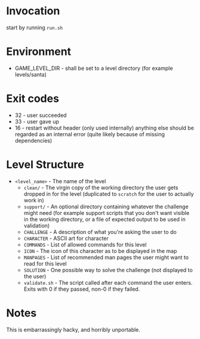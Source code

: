 # Invocation

start by running `run.sh`


# Environment

* GAME_LEVEL_DIR - shall be set to a level directory (for example levels/santa)


# Exit codes

* 32 - user succeeded
* 33 - user gave up
* 16 - restart without header (only used internally)
anything else should be regarded as an internal error
(quite likely because of missing dependencies)


# Level Structure

* `<level_name>` - The name of the level
  * `clean/` - The virgin copy of the working directory the user gets dropped in for the level (duplicated to `scratch` for the user to actually work in)
  * `support/` - An optional directory containing whatever the challenge might need (for example support scripts that you don't want visible in the working directory, or a file of expected output to be used in validation)
  * `CHALLENGE` - A description of what you're asking the user to do
  * `CHARACTER` - ASCII art for character
  * `COMMANDS` - List of allowed commands for this level
  * `ICON` - The icon of this character as to be displayed in the map
  * `MANPAGES` - List of recommended man pages the user might want to read for this level
  * `SOLUTION` - One possible way to solve the challenge (not displayed to the user)
  * `validate.sh` - The script called after each command the user enters. Exits with 0 if they passed, non-0 if they failed.

# Notes

This is embarrassingly hacky, and horribly unportable.

